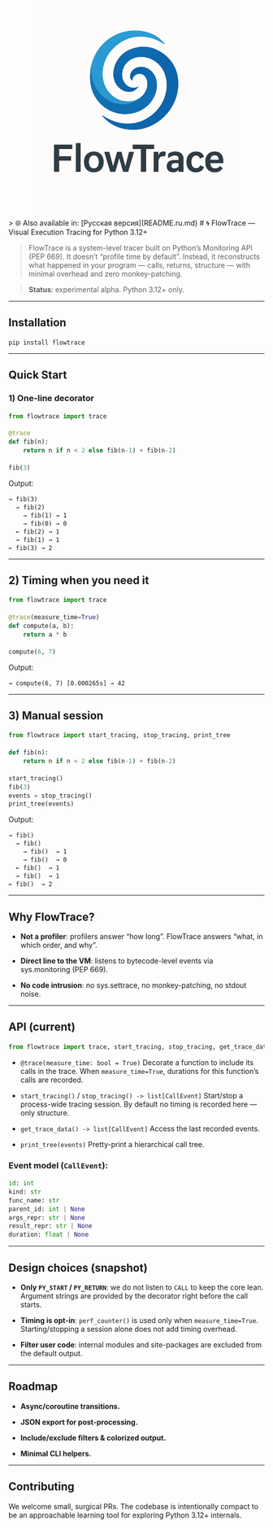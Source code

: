 <p align="center">
  <img src="https://raw.githubusercontent.com/Python-Fork/FlowTrace/main/logo.png" width="400" alt="FlowTrace logo">
</p>
> 🌐 Also available in: [Русская версия](README.ru.md)
# 🌀 FlowTrace — Visual Execution Tracing for Python 3.12+

>FlowTrace is a system-level tracer built on Python’s Monitoring API (PEP 669).
>It doesn’t “profile time by default”. Instead, it reconstructs what happened in your program — calls, returns,
>structure — with minimal overhead and zero monkey-patching.

> **Status**: experimental alpha. Python 3.12+ only.

---
## Installation
```
pip install flowtrace
```
---
## Quick Start
### 1) One-line decorator
```python
from flowtrace import trace

@trace
def fib(n):
    return n if n < 2 else fib(n-1) + fib(n-2)

fib(3)
```

Output:

```
→ fib(3)
  → fib(2)
    → fib(1) → 1
    → fib(0) → 0
  ← fib(2) → 1
  → fib(1) → 1
← fib(3) → 2
```
---
## 2) Timing when you need it
```python
from flowtrace import trace

@trace(measure_time=True)
def compute(a, b):
    return a * b

compute(6, 7)
```

Output:

```
→ compute(6, 7) [0.000265s] → 42
```
---
## 3) Manual session
```python
from flowtrace import start_tracing, stop_tracing, print_tree

def fib(n):
    return n if n < 2 else fib(n-1) + fib(n-2)

start_tracing()
fib(3)
events = stop_tracing()
print_tree(events)
```

Output:
```
→ fib()
  → fib()
    → fib()  → 1
    → fib()  → 0
  ← fib()  → 1
  → fib()  → 1
← fib()  → 2
```
---
## Why FlowTrace?

- **Not a profiler**: profilers answer “how long”. FlowTrace answers “what, in which order, and why”.

- **Direct line to the VM**: listens to bytecode-level events via sys.monitoring (PEP 669).

- **No code intrusion**: no sys.settrace, no monkey-patching, no stdout noise.

---

## API (current)
```python
from flowtrace import trace, start_tracing, stop_tracing, get_trace_data, print_tree
```

-  ```@trace(measure_time: bool = True)```
Decorate a function to include its calls in the trace.
When ```measure_time=True```, durations for this function’s calls are recorded.

- ```start_tracing()``` / ```stop_tracing() -> list[CallEvent]```
Start/stop a process-wide tracing session. By default no timing is recorded here — only structure.

- ```get_trace_data() -> list[CallEvent]```
Access the last recorded events.

- ```print_tree(events)```
Pretty-print a hierarchical call tree.
    
### Event model (```CallEvent```):
``` python
id: int
kind: str           
func_name: str
parent_id: int | None
args_repr: str | None
result_repr: str | None
duration: float | None    
```
---
## Design choices (snapshot)

- **Only ```PY_START``` / ```PY_RETURN```**: we do not listen to ```CALL``` to keep the core lean.
Argument strings are provided by the decorator right before the call starts.

- **Timing is opt-in**: ```perf_counter()``` is used only when ```measure_time=True```.
Starting/stopping a session alone does not add timing overhead.

- **Filter user code**: internal modules and site-packages are excluded from the default output.
---
## Roadmap

- **Async/coroutine transitions.**

- **JSON export for post-processing.**

- **Include/exclude filters & colorized output.**

- **Minimal CLI helpers.**

---
## Contributing

We welcome small, surgical PRs. The codebase is intentionally compact to be an approachable learning tool for exploring Python 3.12+ internals.
